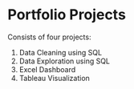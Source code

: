 # Portfolio Projects
Consists of four projects:
1. Data Cleaning using SQL
2. Data Exploration using SQL
3. Excel Dashboard
4. Tableau Visualization

